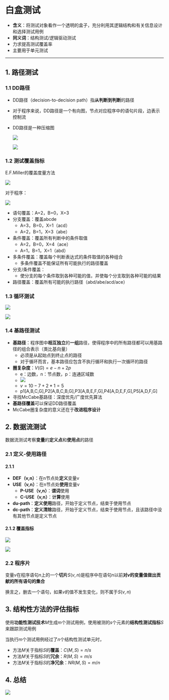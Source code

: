 # 白盒测试

- **含义**：将测试对象看作一个透明的盒子，充分利用其逻辑结构和有关信息设计和选择测试用例
- **同义词**：结构测试/逻辑驱动测试
- 力求提高测试覆盖率
- 主要用于单元测试

------

## 1. 路径测试

### 1.1 DD路径

- DD路径（decision-to-decision path）指**从判断到判断**的路径

- 对于程序来说，DD路径是一个有向图，节点对应程序中的语句片段，边表示控制流

- DD路径是一种压缩图

  ![](img/9.png)

  ![](img/00.png)

### 1.2 测试覆盖指标

E.F.Miller的覆盖度量方法

![](img/01.png)

对于程序：

![](img/02.png)

- 语句覆盖：A=2，B=0，X=3
- 分支覆盖：覆盖abcde
  - A=3，B=0，X=1（acd）
  - A=2，B=1，X=3（abe）
- 条件覆盖：覆盖所有判断中的条件取值
  - A=2，B=0，X=4（ace）
  - A=1，B=1，X=1（abd）
- 多条件覆盖：覆盖每个判断表达式的条件取值的各种组合
  - 多条件覆盖不能保证所有可能执行的路径覆盖
- 分支/条件覆盖：
  - 使分支的每个条件取到各种可能的值，并使每个分支取到各种可能的结果
- 路径覆盖：覆盖所有可能的执行路径（abd/abe/acd/ace）

### 1.3 循环测试

![](img/03.png)

![](img/04.png)

### 1.4 基路径测试

- **基路径**：程序图中**相互独立**的**一组**路径，使得程序中的所有路径都可以用基路径的组合表示（类比基向量）
  - 必须是从起始点到终止点的路径
  - 对于循环而言，基本路径应包含不执行循环和执行一次循环的路径
- **圈复杂度**：$V(G)=e-n+2p$
  - e：边数，n：节点数，p：连通区域数
  - ![](img/05.png)
  - $v = 10 - 7 + 2*1 = 5$
  - p1[A,B,C,G],P2[A,B,C,B,G],P3[A,B,E,F,G],P4[A,D,E,F,G],P5[A,D,F,G]
- 寻找McCabe基路径：深度优先/广度优先算法
- **基路径覆盖**可以保证DD路径覆盖
- McCabe圈复杂度的意义还在于**改进程序设计**

## 2. 数据流测试

数据流测试考察**变量**的**定义点**和**使用点**的路径

### 2.1 定义-使用路径

#### 2.1.1

- **DEF（v,n）**：在n节点处**定义**变量v
- **USE（v,n）**：在n节点处**使用**变量v
  - **P-USE（v,n）**：**谓词**使用
  - **C-USE（v,n）**：**计算**使用
- **du-path**：**定义使用**路径，开始于定义节点，结束于使用节点
- **dc-path**：**定义清除**路径，开始于定义节点，结束于使用节点，且该路径中没有其他节点是定义节点

#### 2.1.2 覆盖指标

![](img/06.png)

![](img/07.png)

### 2.2 程序片

变量$v$在程序语句$n$上的一个**切片**$S(v,n)$是程序中在语句$n$以前**对$v$的变量值做出贡献的所有语句的集合**

换言之，删去一个语句，如果$v$的值不发生变化，则不属于$S(v,n)$

## 3. 结构性方法的评估指标

使用**功能性测试技术**$M$生成$m$个测试用例，使用被测的$s$个元素的**结构性测试指标**$S$来跟踪测试用例

当执行$m$个测试用例经过了$n$个结构性测试单元时，

- 方法$M$关于指标$S$的**覆盖**：$C(M,S)=n/s$
- 方法$M$关于指标$S$的**冗余**：$R(M,S)=m/s$
- 方法$M$关于指标$S$的**净冗余**：$NR(M,S)=m/n$

## 4. 总结

![](img/08.png)